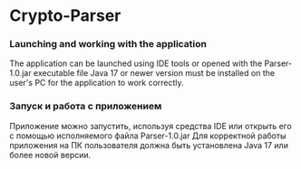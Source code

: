 # Crypto-Parser

### Launching and working with the application

The application can be launched using IDE tools or opened with the Parser-1.0.jar executable file
Java 17 or newer version must be installed on the user's PC for the application to work correctly.

### Запуск и работа с приложением

Приложение можно запустить, используя средства IDE или открыть его с помощью исполняемого файла Parser-1.0.jar
Для корректной работы приложения на ПК пользователя должна быть установлена Java 17 или более новой версии.

